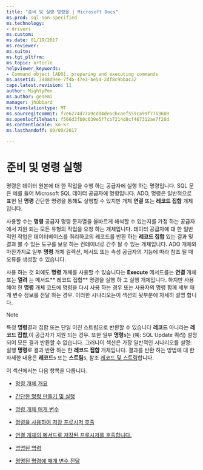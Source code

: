 ```yaml
---
title: "준비 및 실행 명령을 | Microsoft Docs"
ms.prod: sql-non-specified
ms.technology:
- drivers
ms.custom: 
ms.date: 01/19/2017
ms.reviewer: 
ms.suite: 
ms.tgt_pltfrm: 
ms.topic: article
helpviewer_keywords:
- Command object [ADO], preparing and executing commands
ms.assetid: 7448d9ee-7f4b-47e3-be54-2df8c9bbac32
caps.latest.revision: 11
author: MightyPen
ms.author: genemi
manager: jhubbard
ms.translationtype: MT
ms.sourcegitcommit: f7e6274d77a9cdd4de6cbcaef559ca99f77b3608
ms.openlocfilehash: f566d3fb0c639e5f7cb7214d8cf467312ae7f28d
ms.contentlocale: ko-kr
ms.lasthandoff: 09/09/2017

---
```

# <a name="preparing-and-executing-commands"></a>준비 및 명령 실행
명령은 데이터 원본에 대 한 작업을 수행 하는 공급자에 실행 하는 명령입니다. SQL 문은 예를 들어 Microsoft SQL 데이터 공급자에 명령입니다. ADO, 명령은 일반적으로 표현 된 **명령** 간단한 명령을 통해도 실행할 수 있지만 개체 **연결** 또는 **레코드 집합** 개체입니다.  
  
 사용할 수는 **명령** 공급자 명령 문자열을 올바르게 해석할 수 있는지를 가정 하는 공급자에서 지원 되는 모든 유형의 작업을 요청 하는 개체입니다. 데이터 공급자에 대 한 일반적인 작업은 데이터베이스를 쿼리하고의 레코드를 반환 하는 **레코드 집합** 있는 결과 및 결과 볼 수 있는 도구를 보유 하는 컨테이너로 간주 될 수 있는 개체입니다. ADO 개체와 마찬가지로 일부 **명령** 개체 컬렉션, 메서드 또는 속성 공급자의 기능에 따라 참조 될 때 오류를 생성할 수 있습니다.  
  
 사용 하는 것 외에도 **명령** 개체를 사용할 수 있습니다는 **Execute** 메서드를는 **연결** 개체 또는 **열려** 는 메서드** 레코드 집합** 명령을 실행 하 고 실행 개체입니다. 하지만 사용 해야 한 **명령** 개체 코드에 명령을 다시 사용 하는 경우 또는 사용자의 명령 함께 세부 매개 변수 정보를 전달 하는 경우. 이러한 시나리오는이 섹션의 뒷부분에 자세히 설명 합니다.  
  
> [!NOTE]
>  특정 **명령**결과 집합 또는 단일 이진 스트림으로 반환할 수 있습니다 **레코드** 아니라는 **레코드 집합**,이 공급자가 지원 되는 경우. 또한 일부 **명령**s는 (예: SQL Update 쿼리) 설정 되어 모든 결과 반환할 수 없습니다. 그러나이 섹션은 가장 일반적인 시나리오를 설명: 실행 **명령**로 결과 반환 하는 한 **레코드 집합** 개체입니다. 결과를 반환 하는 방법에 대 한 자세한 내용은 **레코드**s 또는 **스트림**s, 참조 [레코드 및 스트림](../../../ado/guide/data/records-and-streams.md)합니다.  
  
 이 섹션에서는 다음 항목을 다룹니다.  
  
-   [명령 개체 개요](../../../ado/guide/data/command-object-overview.md)  
  
-   [간단한 명령 만들기 및 실행](../../../ado/guide/data/creating-and-executing-a-simple-command.md)  
  
-   [명령 개체 매개 변수](../../../ado/guide/data/command-object-parameters.md)  
  
-   [명령을 사용하여 저장 프로시저 호출](../../../ado/guide/data/calling-a-stored-procedure-with-a-command.md)  
  
-   [연결 개체의 메서드로 저장된 프로시저를 호출합니다.](../../../ado/guide/data/calling-a-stored-procedure-as-a-method-on-a-connection-object.md)  
  
-   [명명된 명령](../../../ado/guide/data/named-commands.md)  
  
-   [명명된 명령에 매개 변수 전달](../../../ado/guide/data/passing-parameters-to-a-named-command.md)
